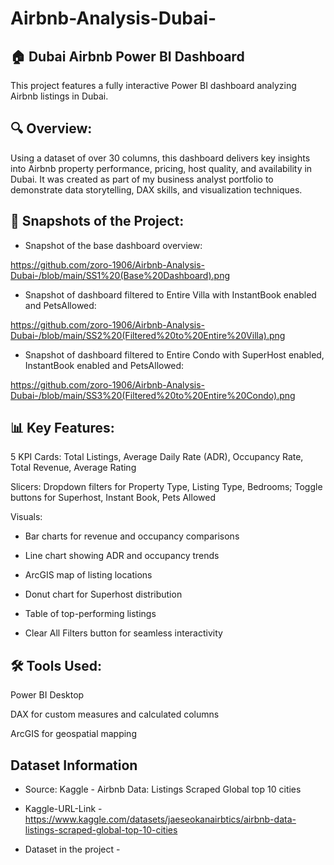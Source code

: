 # Airbnb-Analysis-Dubai-
## 🏠 Dubai Airbnb Power BI Dashboard
This project features a fully interactive Power BI dashboard analyzing Airbnb listings in Dubai.

## 🔍 Overview:
Using a dataset of over 30 columns, this dashboard delivers key insights into Airbnb property performance, pricing, host quality, and availability in Dubai. It was created as part of my business analyst portfolio to demonstrate data storytelling, DAX skills, and visualization techniques.

## 📸 Snapshots of the Project:

- Snapshot of the base dashboard overview:

https://github.com/zoro-1906/Airbnb-Analysis-Dubai-/blob/main/SS1%20(Base%20Dashboard).png

- Snapshot of dashboard filtered to Entire Villa with InstantBook enabled and PetsAllowed:

https://github.com/zoro-1906/Airbnb-Analysis-Dubai-/blob/main/SS2%20(Filtered%20to%20Entire%20Villa).png

- Snapshot of dashboard filtered to Entire Condo with SuperHost enabled, InstantBook enabled and PetsAllowed:

https://github.com/zoro-1906/Airbnb-Analysis-Dubai-/blob/main/SS3%20(Filtered%20to%20Entire%20Condo).png

## 📊 Key Features:
5 KPI Cards: Total Listings, Average Daily Rate (ADR), Occupancy Rate, Total Revenue, Average Rating

Slicers: Dropdown filters for Property Type, Listing Type, Bedrooms; Toggle buttons for Superhost, Instant Book, Pets Allowed

Visuals:

- Bar charts for revenue and occupancy comparisons

- Line chart showing ADR and occupancy trends

- ArcGIS map of listing locations

- Donut chart for Superhost distribution

- Table of top-performing listings

- Clear All Filters button for seamless interactivity

## 🛠️ Tools Used:
Power BI Desktop

DAX for custom measures and calculated columns

ArcGIS for geospatial mapping

## Dataset Information

- Source: Kaggle - Airbnb Data: Listings Scraped Global top 10 cities
- Kaggle-URL-Link - https://www.kaggle.com/datasets/jaeseokanairbtics/airbnb-data-listings-scraped-global-top-10-cities

- Dataset in the project -

